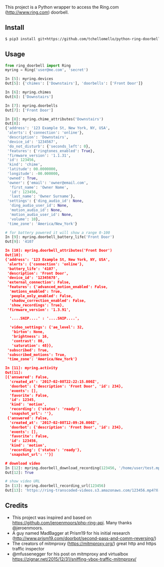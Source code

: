This project is a Python wrapper to access the Ring.com (http://www.ring.com) doorbell.

## Install
```bash
$ pip3 install git+https://github.com/tchellomello/python-ring-doorbell --upgrade
```

## Usage
```python
from ring_doorbell import Ring
myring = Ring('user@me.com', 'secret')

In [5]: myring.devices
Out[5]: {'chimes': ['Downstairs'], 'doorbells': ['Front Door']}

In [6]: myring.chimes
Out[6]: ['Downstairs']

In [7]: myring.doorbells
Out[7]: ['Front Door']

In [8]: myring.chime_attributes('Downstairs')
Out[8]:
{'address': '123 Example St, New York, NY, USA',
 'alerts': {'connection': 'online'},
 'description': 'Downstairs',
 'device_id': '1234567',
 'do_not_disturb': {'seconds_left': 0},
 'features': {'ringtones_enabled': True},
 'firmware_version': '1.1.31',
 'id': 123456,
 'kind': 'chime',
 'latitude': 00.0000000,
 'longitude': -00.000000,
 'owned': True,
 'owner': {'email': 'owner@email.com',
  'first_name': 'Owner Name',
  'id': 123456,
  'last_name': 'Owner Surname'},
 'settings': {'ding_audio_id': None,
  'ding_audio_user_id': None,
  'motion_audio_id': None,
  'motion_audio_user_id': None,
  'volume': 10},
 'time_zone': 'America/New_York'}

# for battery powered it will show a range 0-100
In [9]: myring.doorbell_battery_life('Front Door')
Out[9]: '4107

In [10]: myring.doorbell_attributes('Front Door')
Out[10]:
{'address': '123 Example St, New York, NY, USA',
 'alerts': {'connection': 'online'},
 'battery_life': '4107',
 'description': 'Front Door',
 'device_id': '12345678',
 'external_connection': False,
 'features': {'advanced_motion_enabled': False,
  'motions_enabled': True,
  'people_only_enabled': False,
  'shadow_correction_enabled': False,
  'show_recordings': True},
 'firmware_version': '1.3.91',

  '....SNIP....' : '....SNIP....',

  'video_settings': {'ae_level': 32,
   'birton': None,
   'brightness': 16,
   'contrast': 80,
   'saturation': 48}},
 'subscribed': True,
 'subscribed_motions': True,
 'time_zone': 'America/New_York'}

In [11]: myring.activity
Out[11]:
[{'answered': False,
  'created_at': '2017-02-08T22:22:15.000Z',
  'doorbot': {'description': 'Front Door', 'id': 234},
  'events': [],
  'favorite': False,
  'id': 12345,
  'kind': 'motion',
  'recording': {'status': 'ready'},
  'snapshot_url': ''},
 {'answered': False,
  'created_at': '2017-02-08T12:09:26.000Z',
  'doorbot': {'description': 'Front Door', 'id': 234},
  'events': [],
  'favorite': False,
  'id': 123456,
  'kind': 'motion',
  'recording': {'status': 'ready'},
  'snapshot_url': ''}]

# download video
In [12]: myring.doorbell_download_recording(123456, '/home/user/test.mp4')
Out[12]: True

# show video URL
In [13]: myring.doorbell_recording_url(123456)
Out[13]: 'https://ring-transcoded-videos.s3.amazonaws.com/123456.mp4?X-Amz-Expires=3600&X-Amz-Date=20170210T000928Z&X-Amz-Algorithm=AWS4-HMAC-SHA256&X-Amz-Credential=zzzzzzzzzzzzAAA/20170210/us-east-1/s3/aws4_request&X-Amz-SignedHeaders=host&X-Amz-Signature=aaaaaaaaaaaaaaaaaaaaaaaaaaaaaaaaaaaaaaaaaaaaaaaaaaa'
```

## Credits
- This project was inspired and based on https://github.com/jeroenmoors/php-ring-api. Many thanks @jeroenmoors.
- A guy named MadBagger at Prism19 for his initial research (http://www.prism19.com/doorbot/second-pass-and-comm-reversing/)
- The creators of mitmproxy (https://mitmproxy.org/) great http and https traffic inspector
- @mfussenegger for his post on mitmproxy and virtualbox https://zignar.net/2015/12/31/sniffing-vbox-traffic-mitmproxy/


